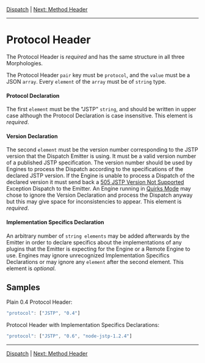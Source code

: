 [Dispatch](index.md) | [Next: Method Header](method.md)

---

Protocol Header
===============

The Protocol Header is _required_ and has the same structure in all three Morphologies.

The Protocol Header `pair` key must be `protocol`, and the `value` must be a JSON `array`. Every `element` of the `array` must be of `string` type. 

#### Protocol Declaration

The first `element` must be the "JSTP" `string`, and should be written in upper case although the Protocol Declaration is case insensitive. This element is _required_.

#### Version Declaration

The second `element` must be the version number corresponding to the JSTP version that the Dispatch Emitter is using. It must be a valid version number of a published JSTP specification. The version number should be used by Engines to process the Dispatch according to the specifications of the declared JSTP version. If the Engine is unable to process a Dispatch of the declared version it must send back a [505 JSTP Version Not Supported](status-code.md#505-jstp-version-not-supported) Exception Dispatch to the Emitter. An Engine running in [Quirks Mode](../vocabulary.md#quirks-mode) may chose to ignore the Version Declaration and process the Dispatch anyway but this may give space for inconsistencies to appear. This element is _required_.

#### Implementation Specifics Declaration

An arbitrary number of `string elements` may be added afterwards by the Emitter in order to declare specifics about the implementations of any plugins that the Emitter is expecting for the Engine or a Remote Engine to use. Engines may ignore unrecognized Implementation Specifics Declarations or may ignore any `element` after the second element. This element is _optional_.

Samples
-------

Plain 0.4 Protocol Header:

```javascript
"protocol": ["JSTP", "0.4"]
```

Protocol Header with Implementation Specifics Declarations:

```javascript
"protocol": ["JSTP", "0.6", "node-jstp-1.2.4"]
```

---

[Dispatch](index.md) | [Next: Method Header](method.md)
